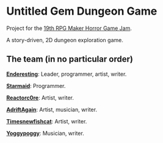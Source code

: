 # Untitled Gem Dungeon Game

Project for the [19th RPG Maker Horror Game Jam](https://itch.io/jam/19th-rpg-maker-horror-game-jam).

A story-driven, 2D dungeon exploration game. 

## The team (in no particular order)

[**Enderesting**](https://github.com/enderesting): Leader, programmer, artist, writer.

[**Starmaid**](http://www.nickmasso.com): Programmer.

[**Reactorc0re**](https://github.com/reactorc0re): Artist, writer.

[**AdriftAgain**](https://github.com/AdriftAgain): Artist, musician, writer.

[**Timesnewfishcat**](https://github.com/timesnewfishcat): Artist, writer.

[**Yoggypoggy**](https://github.com/yoggypoggy): Musician, writer.

